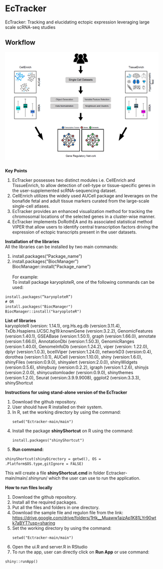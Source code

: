 # EcTracker
EcTracker: Tracking and elucidating ectopic expression leveraging large scale scRNA-seq studies
## Workflow
<img src="main/www/workflow_final.PNG"> <br/>
###
**Key Points**<br/> 
1. EcTracker possesses two distinct modules i.e. CellEnrich and TissueEnrich, to allow detection of cell-type or tissue-specific genes in the user-supplemented scRNA-sequencing dataset.
2. CellEnrich utilizes the widely used AUCell package and leverages on the bonafide fetal and adult tissue markers curated from the large-scale single-cell atlases.
3. EcTracker provides an enhanced visualization method for tracking the chromosomal locations of the selected genes in a cluster-wise manner. 
4. EcTracker implements DoRothEA and its associated statistical method VIPER that allow users to identify central transcription factors driving the expression of ectopic transcripts present in the user datasets.

**Installation of the libraries** <br/>
All the libraries can be installed by two main commands: <br/>
1. install.packages(“Package_name”) <br/>
2. install.packages("BiocManager") <br/>
   BiocManager::install("Package_name")<br/><br/>
For example:<br/>
To install package karyoploteR, one of the following commands can be used:<br/>
```
install.packages(“karyoploteR”)
# OR
install.packages("BiocManager") 
BiocManager::install("karyoploteR")
```
**List of libraries**<br/>
karyoploteR (version: 1.14.1), org.Hs.eg.db (version:3.11.4), TxDb.Hsapiens.UCSC.hg19.knownGene (version:3.2.2), GenomicFeatures (version:1.40.1), GSEABase (version:1.50.1), graph (version:1.66.0), annotate (version:1.66.0), AnnotationDbi (version:1.50.3), GenomicRanges (version:1.40.0), GenomeInfoDb (version:1.24.2), viper (version: 1.22.0), dplyr (version:1.0.3), bcellViper (version:1.24.0), networkD3 (version:0.4), dorothea (version:1.0.1), AUCell (version:1.10.0), shiny (version:1.6.0), shinyFiles (version:0.9.0), shinyalert (version:2.0.0), shinyWidgets (version:0.5.6), shinybusy (version:0.2.2), igraph (version:1.2.6), shinyjs (version:2.0.0), shinycustomloader (version:0.9.0), shinythemes (version:1.2.0), Seurat (version:3.9.9.9008), ggplot2 (version:3.3.3), shinyShortcut <br/>                                                     

**Instructions for using stand-alone version of the EcTracker**<br/>
1. Download the github repository. <br/>
2. User should have R installed on their system.
3. In R, set the working directory by using the command: <br/>
   ```
   setwd("Ectracker-main/main") 
   ```
4. Install the package <b>shinyShortcut</b> on R using the command:
   ```
   install.packages("shinyShortcut")
   ```
6. <b>Run command: <br/> </b>   
 ```
 shinyShortcut(shinyDirectory = getwd(), OS = .Platform$OS.type,gitIgnore = FALSE)
 ``` 
   This will create a file <b>shinyShortcut.cmd</b> in folder Ectracker-main/main/.shinyrun/ which the user can use to run the application.<br/>
 
 **How to run files locally**<br/> 
1. Download the github repository. <br/>
2. Install all the required packages. <br/>
3. Put all the files and folders in one directory.<br/>
4. Download the sample file and regulon file from the link: <br/> https://drive.google.com/drive/folders/1Hk__Muaww1aizAp1K81LYr90wtk7aBYT?usp=sharing <br/>
5. Set the working directory by using the command: <br/>
   ```
   setwd("Ectracker-main/main")
   ```
6. Open the ui.R and server.R in RStudio <br/>
7. To run the app, user can directly click on <b>Run App</b> or use command: 
 ```
 shiny::runApp()
```



